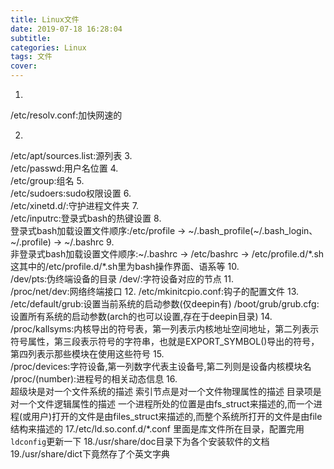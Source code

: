 ```yaml
---
title: Linux文件
date: 2019-07-18 16:28:04
subtitle:
categories: Linux
tags: 文件
cover:
---
```

1.  
/etc/resolv.conf:加快网速的

2.  
/etc/apt/sources.list:源列表
3.  
/etc/passwd:用户名位置
4.  
/etc/group:组名
5.  
/etc/sudoers:sudo权限设置
6.  
/etc/xinetd.d/:守护进程文件夹
7.  
/etc/inputrc:登录式bash的热键设置
8.  
登录式bash加载设置文件顺序:/etc/profile -> \~/.bash_profile(\~/.bash_login、\~/.profile) -> \~/.bashrc
9.  
非登录式bash加载设置文件顺序:\~/.bashrc -> /etc/bashrc -> /etc/profile.d/\*.sh  
这其中的/etc/profile.d/\*.sh里为bash操作界面、语系等
10.  
/dev/pts:伪终端设备的目录
/dev/:字符设备对应的节点
11.  
/proc/net/dev:网络终端接口
12.
/etc/mkinitcpio.conf:钩子的配置文件
13.
/etc/default/grub:设置当前系统的启动参数(仅deepin有)
/boot/grub/grub.cfg:设置所有系统的启动参数(arch的也可以设置,存在于deepin目录)
14.  
/proc/kallsyms:内核导出的符号表，第一列表示内核地址空间地址，第二列表示符号属性，第三段表示符号的字符串，也就是EXPORT_SYMBOL()导出的符号，第四列表示那些模块在使用这些符号
15.  
/proc/devices:字符设备,第一列数字代表主设备号,第二列则是设备内核模块名
/proc/(number):进程号的相关动态信息
16.  
超级块是对一个文件系统的描述
索引节点是对一个文件物理属性的描述
目录项是对一个文件逻辑属性的描述
一个进程所处的位置是由fs_struct来描述的,而一个进程(或用户)打开的文件是由files_struct来描述的,而整个系统所打开的文件是由file结构来描述的
17./etc/ld.so.conf.d/*.conf
里面是库文件所在目录，配置完用`ldconfig`更新一下
18./usr/share/doc目录下为各个安装软件的文档
19./usr/share/dict下竟然存了个英文字典
